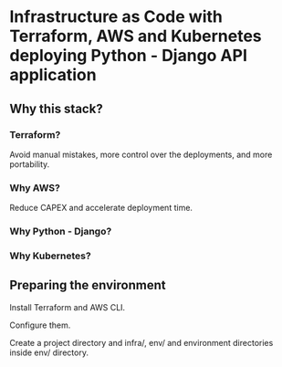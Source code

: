 # Infrastructure as Code with Terraform, AWS and Kubernetes deploying Python - Django API application

## Why this stack?

### Terraform?

Avoid manual mistakes, more control over the deployments, and more portability.

### Why AWS?

Reduce CAPEX and accelerate deployment time.

### Why Python - Django?




### Why Kubernetes?



## Preparing the environment

Install Terraform and AWS CLI.

Configure them.

Create a project directory and infra/, env/ and environment directories inside env/ directory.

